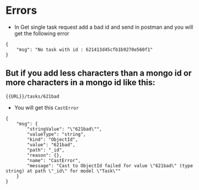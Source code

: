 # Errors
* In Get single task request add a bad id and send in postman and you will get the following error

```
{
    "msg": "No task with id : 621413d45cfb1b9270e560f1"
}
```

## But if you add less characters than a mongo id or more characters in a mongo id like this:


`{{URL}}/tasks/621bad`

* You will get this `CastError`

```
{
    "msg": {
        "stringValue": "\"621bad\"",
        "valueType": "string",
        "kind": "ObjectId",
        "value": "621bad",
        "path": "_id",
        "reason": {},
        "name": "CastError",
        "message": "Cast to ObjectId failed for value \"621bad\" (type string) at path \"_id\" for model \"Task\""
    }
}
```
